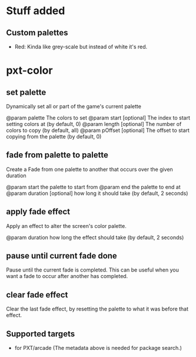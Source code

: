 # Stuff added
## Custom palettes

* Red: Kinda like grey-scale but instead of white it's red.

# pxt-color

## set palette

Dynamically set all or part of the game's current palette

@param palette The colors to set
@param start [optional] The index to start setting colors at (by default, 0)
@param length [optional] The number of colors to copy (by default, all)
@param pOffset [optional] The offset to start copying from the palette (by default, 0)

## fade from palette to palette

Create a Fade from one palette to another that occurs over the given duration

@param start the palette to start from
@param end the palette to end at
@param duration [optional] how long it should take (by default, 2 seconds)

## apply fade effect

Apply an effect to alter the screen's color palette.

@param duration how long the effect should take (by default, 2 seconds)

## pause until current fade done

Pause until the current fade is completed. This can be useful when you want a fade to occur after another has completed.

## clear fade effect

Clear the last fade effect, by resetting the palette to what it was before that effect.

## Supported targets

* for PXT/arcade
(The metadata above is needed for package search.)
